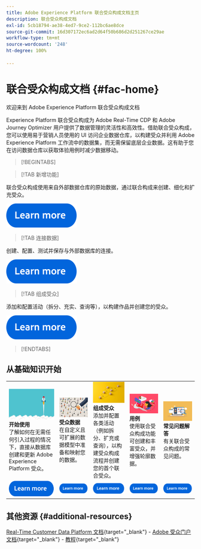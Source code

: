 ```yaml
---
title: Adobe Experience Platform 联合受众构成文档主页
description: 联合受众构成文档
exl-id: 5cb18794-ae38-4ed7-9ce2-112bc6ae8dce
source-git-commit: 16d307172ec6ad2d64f50b686d2d251267ce29ae
workflow-type: tm+mt
source-wordcount: '248'
ht-degree: 100%

---
```


# 联合受众构成文档  {#fac-home}

欢迎来到 Adobe Experience Platform 联合受众构成文档

Experience Platform 联合受众构成为 Adobe Real-Time CDP 和 Adobe Journey Optimizer 用户提供了数据管理的灵活性和高效性。借助联合受众构成，您可以使用易于营销人员使用的 UI 访问企业数据仓库，以构建受众并利用 Adobe Experience Platform 工作流中的数据集，而无需保留底层企业数据。这有助于您在访问数据仓库以获取体验用例时减少数据移动。

>[!BEGINTABS]

>[!TAB 新增功能]

联合受众构成使用来自外部数据仓库的原始数据，通过联合构成来创建、细化和扩充受众。

[![image](assets/learn-more-button.svg)](start/release-notes.md)

>[!TAB 连接数据]

创建、配置、测试并保存与外部数据库的连接。

[![图像](assets/learn-more-button.svg)](connections/home.md)

>[!TAB 组成受众]

添加和配置活动（拆分、充实、查询等），以构建作品并创建您的受众。

[![图像](assets/learn-more-button.svg)](compositions/gs-compositions.md)

>[!ENDTABS]

## 从基础知识开始

<table style="table-layout:fixed">
  <tr style="border: 0;">
    <td>
    <a href="start/get-started.md"><img src="assets/do-not-localize/start-quick.png"></a>
    <div><strong>开始使用</strong><br/>了解如何在无需任何引入过程的情况下，直接从数据库创建和更新 Adobe Experience Platform 受众。
    </div>
    </td>
    <td>
    <a href="data-management/gs-models.md"><img src="assets/do-not-localize/start-profiles.png"></a>
    <div><strong>受众数据</strong><br/>在自定义且可扩展的数据模型中准备和映射您的数据。
    </div>
    </td>
    <td>
    <a href="compositions/gs-compositions.md"><img src="assets/do-not-localize/start-journey.jpeg"></a>
    <div><strong>组成受众</strong><br/>添加并配置各类活动（例如拆分、扩充或查询），以构建受众构成流程并创建您的首个联合受众。
    </div>
    </td>
    <td>
    <a href="start/get-started.md#use-cases"><img src="assets/do-not-localize/start-use-cases.png"></a>
    <div><strong>用例</strong><br/>使用联合受众构成功能可创建和丰富受众，并增强轮廓数据。
    </div>
    </td>
    <td>
    <a href="start/faq.md"><img src="assets/do-not-localize/start-faq.png"></a>
    <div><strong>常见问题解答</strong><br/>有关联合受众构成的常见问题。</div>
    </td>
  </tr>
  <tr style="border: 0;">
    <td><a href="start/get-started.md"><img src="assets/learn-more-button.svg"></a></td>
    <td><a href="data-management/gs-models.md"><img src="assets/learn-more-button.svg"></a></td>
    <td><a href="compositions/gs-compositions.md"><img src="assets/learn-more-button.svg"></a></td>
    <td><a href="start/get-started.md#use-cases"><img src="assets/learn-more-button.svg"></a></td>
    <td><a href="start/faq.md"><img src="assets/learn-more-button.svg"></a></td>
    </tr>
</table>

## 其他资源  {#additional-resources}

[Real-Time Customer Data Platform 文档](https://experienceleague.adobe.com/zh-hans/docs/experience-platform/rtcdp/home){target="_blank"} - [Adobe 受众门户文档](https://experienceleague.adobe.com/zh-hans/docs/experience-platform/segmentation/ui/audience-dashboard){target="_blank"} - [教程](https://experienceleague.adobe.com/zh-hans/docs/platform-learn/tutorials/audiences/introduction-to-audience-portal-and-composition){target="_blank"}
